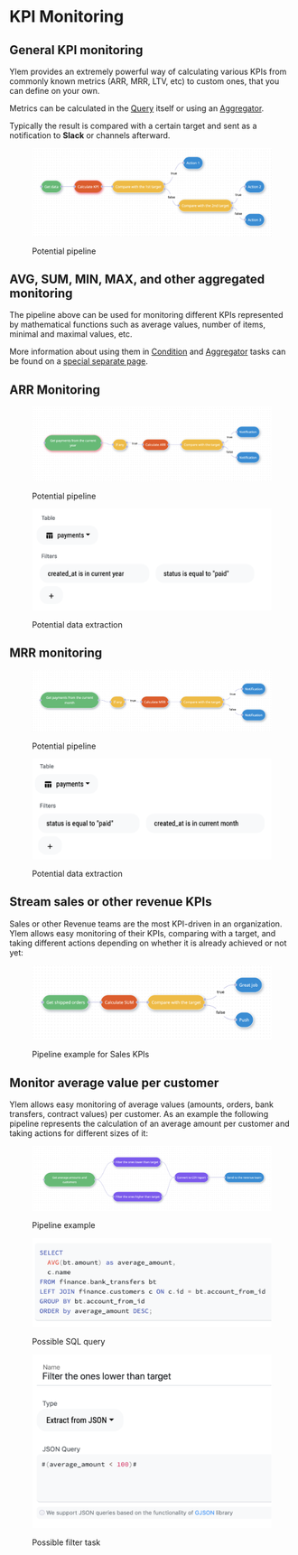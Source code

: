 # KPI Monitoring

## General KPI monitoring

Ylem provides an extremely powerful way of calculating various KPIs from commonly known metrics (ARR, MRR, LTV, etc) to custom ones, that you can define on your own.

Metrics can be calculated in the [Query](../../pipelines/tasks-ip/query.md) itself or using an [Aggregator](../../pipelines/tasks-ip/aggregator.md).

Typically the result is compared with a certain target and sent as a notification to **Slack** or channels afterward.

<figure><img src="../../.gitbook/assets/Screenshot 2022-10-01 at 18.23.31.png" alt=""><figcaption><p>Potential pipeline</p></figcaption></figure>

## AVG, SUM, MIN, MAX, and other aggregated monitoring

The pipeline above can be used for monitoring different KPIs represented by mathematical functions such as average values, number of items, minimal and maximal values, etc.&#x20;

More information about using them in [Condition](../../pipelines/tasks-ip/condition.md) and [Aggregator](../../pipelines/tasks-ip/aggregator.md) tasks can be found on a [special separate page](../../pipelines/mathematical-functions.md).



## ARR Monitoring

<figure><img src="../../.gitbook/assets/Screenshot 2022-10-01 at 18.12.44.png" alt=""><figcaption><p>Potential pipeline</p></figcaption></figure>

<figure><img src="../../.gitbook/assets/Screenshot 2022-10-01 at 18.13.09.png" alt=""><figcaption><p>Potential data extraction</p></figcaption></figure>

## MRR monitoring

<figure><img src="../../.gitbook/assets/Screenshot 2022-10-01 at 18.28.29.png" alt=""><figcaption><p>Potential pipeline</p></figcaption></figure>

<figure><img src="../../.gitbook/assets/Screenshot 2022-10-01 at 18.28.48.png" alt=""><figcaption><p>Potential data extraction</p></figcaption></figure>

## Stream sales or other revenue KPIs

Sales or other Revenue teams are the most KPI-driven in an organization. Ylem allows easy monitoring of their KPIs, comparing with a target, and taking different actions depending on whether it is already achieved or not yet:

<figure><img src="../../.gitbook/assets/Screenshot 2022-10-07 at 19.24.59.png" alt=""><figcaption><p>Pipeline example for Sales KPIs</p></figcaption></figure>

## Monitor average value per customer

Ylem allows easy monitoring of average values (amounts, orders, bank transfers, contract values) per customer. As an example the following pipeline represents the calculation of an average amount per customer and taking actions for different sizes of it:

<figure><img src="../../.gitbook/assets/Screenshot 2022-10-06 at 17.21.28.png" alt=""><figcaption><p>Pipeline example</p></figcaption></figure>

<figure><img src="../../.gitbook/assets/Screenshot 2022-10-06 at 17.22.03.png" alt=""><figcaption><p>Possible SQL query</p></figcaption></figure>

<figure><img src="../../.gitbook/assets/Screenshot 2022-10-06 at 17.22.19.png" alt=""><figcaption><p>Possible filter task</p></figcaption></figure>
